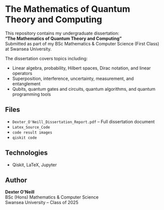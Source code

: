 # The Mathematics of Quantum Theory and Computing

This repository contains my undergraduate dissertation:  
**“The Mathematics of Quantum Theory and Computing”**  
Submitted as part of my BSc Mathematics & Computer Science (First Class) at Swansea University.

The dissertation covers topics including:
- Linear algebra, probability, Hilbert spaces, Dirac notation, and linear operators  
- Superposition, interference, uncertainty, measurement, and entanglement  
- Qubits, quantum gates and circuits, quantum algorithms, and quantum programming tools


## Files
- `Dexter_O'Neill_Dissertation_Report.pdf` – Full dissertation document
- `Latex_Source_Code`
- `code result images`
- `qiskit code`

## Technologies
- Qiskit, LaTeX, Jupyter

## Author
**Dexter O'Neill**  
BSc (Hons) Mathematics & Computer Science  
Swansea University – Class of 2025
